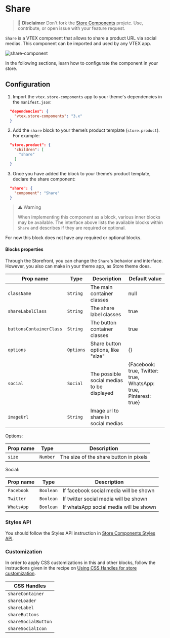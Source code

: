 # Share
>📢 **Disclaimer** Don't fork the [Store Components]() projetc. Use, contribute, or open issue with your feature request.

`Share` is a VTEX component that allows to share a product URL via social medias.
This component can be imported and used by any VTEX app.

![share-component](https://user-images.githubusercontent.com/67270558/134995068-62543fb4-f2fe-4f06-b220-658f4b4c7eb1.png)

In the following sections, learn how to configurate the component in your store.

## Configuration

1. Import the `vtex.store-components` app to your theme's dependencies in the `manifest.json`:

```json
  "dependencies": {
    "vtex.store-components": "3.x"
  }
``` 
2. Add the `share` block to your theme’s product template (`store.product`). For example:


```json
  "store.product": {
    "children": [
      "share"
    ]
  }
```
3. Once you have added the block to your theme’s product template, declare the share component:

```json
  "share": {
    "component": "Share"
  }
```
> ⚠️ Warning
>  
> When implementing this component as a block, various inner blocks may be available. The interface above lists the available blocks within `Share` and describes if they are required or optional.


For now this block does not have any required or optional blocks.

#### Blocks properties

Through the Storefront, you can change the `Share`'s behavior and interface. However, you also can make in your theme app, as Store theme does.

| Prop name | Type | Description | Default value |
| --------- | ---- | ----------- | ------------- |
| `className` | `String` | The main container classes | null |
| `shareLabelClass` | `String` | The share label classes | true |
| `buttonsContainerClass` | `String` | The button container classes | true |
| `options` | `Options` | Share button options, like "size" | {} |
| `social` | `Social` | The possible social medias to be displayed | {Facebook: true, Twitter: true, WhatsApp: true, Pinterest: true} |
| `imageUrl` | `String` | Image url to share in social medias |

Options:

| Prop name | Type | Description |
| --------- | ---- | ----------- | 
| `size` | `Number` | The size of the share button in pixels |

Social:

| Prop name | Type | Description |
| --------- | ---- | ----------- |
| `Facebook` | `Boolean` | If facebook social media will be shown |
| `Twitter` | `Boolean` | If twitter social media will be shown |
| `WhatsApp` | `Boolean` | If whatsApp social media will be shown |

### Styles API
You should follow the Styles API instruction in [Store Components Styles API](https://github.com/vtex-apps/store-components#styles-api).

### Customization
In order to apply CSS customizations in this and other blocks, follow the instructions given in the recipe on [Using CSS Handles for store customization](https://vtex.io/docs/recipes/style/using-css-handles-for-store-customization).

| CSS Handles |
| ---------- |
| `shareContainer` | 
| `shareLoader` | 
| `shareLabel` | 
| `shareButtons` |
| `shareSocialButton` | 
| `shareSocialIcon` | 
